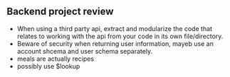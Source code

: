## Backend project review

- When using a third party api, extract and modularize the code that relates to working with the api from your code in its own file/directory.
- Beware of security when returning user information, mayeb use an account shcema and user schema separately.
- meals are actually recipes
- possibly use $lookup
